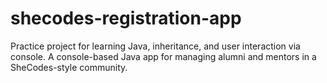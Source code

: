 # shecodes-registration-app
Practice project for learning Java, inheritance, and user interaction via console. A console-based Java app for managing alumni and mentors in a SheCodes-style community.
